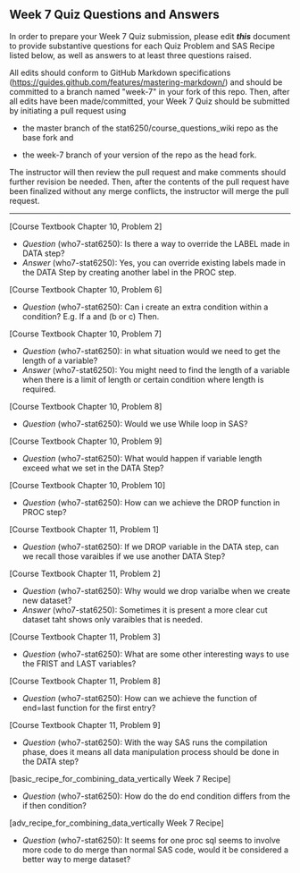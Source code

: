 ## Week 7 Quiz Questions and Answers

In order to prepare your Week 7 Quiz submission, please edit ***this*** document to provide substantive questions for each Quiz Problem and SAS Recipe listed below, as well as answers to at least three questions raised.

All edits should conform to GitHub Markdown specifications (https://guides.github.com/features/mastering-markdown/) and should be committed to a branch named "week-7" in your fork of this repo. Then, after all edits have been made/committed, your Week 7 Quiz should be submitted by initiating a pull request using

- the master branch of the stat6250/course_questions_wiki repo as the base fork and

- the week-7 branch of your version of the repo as the head fork.

The instructor will then review the pull request and make comments should further revision be needed. Then, after the contents of the pull request have been finalized without any merge conflicts, the instructor will merge the pull request.

********************************************************************************



[Course Textbook Chapter 10, Problem 2]
- *Question* (who7-stat6250): Is there a way to override the LABEL made in DATA step?
- *Answer* (who7-stat6250): Yes, you can override existing labels made in the DATA Step by creating another label in the PROC step.



[Course Textbook Chapter 10, Problem 6]
- *Question* (who7-stat6250): Can i create an extra condition within a condition? E.g. If a and (b or c) Then.



[Course Textbook Chapter 10, Problem 7]
- *Question* (who7-stat6250): in what situation would we need to get the length of a variable?
- *Answer* (who7-stat6250): You might need to find the length of a variable when there is a limit of length or certain condition where length is required.



[Course Textbook Chapter 10, Problem 8]
- *Question* (who7-stat6250): Would we use While loop in SAS?



[Course Textbook Chapter 10, Problem 9]
- *Question* (who7-stat6250): What would happen if variable length exceed what we set in the DATA Step?



[Course Textbook Chapter 10, Problem 10]
- *Question* (who7-stat6250): How can we achieve the DROP function in PROC step?



[Course Textbook Chapter 11, Problem 1]
- *Question* (who7-stat6250): If we DROP variable in the DATA step, can we recall those varaibles if we use another DATA Step?



[Course Textbook Chapter 11, Problem 2]
- *Question* (who7-stat6250): Why would we drop varialbe when we create new dataset?
- *Answer* (who7-stat6250): Sometimes it is present a more clear cut dataset taht shows only varaibles that is needed.



[Course Textbook Chapter 11, Problem 3]
- *Question* (who7-stat6250): What are some other interesting ways to use the FRIST and LAST variables?



[Course Textbook Chapter 11, Problem 8]
- *Question* (who7-stat6250): How can we achieve the function of end=last function for the first entry?



[Course Textbook Chapter 11, Problem 9]
- *Question* (who7-stat6250): With the way SAS runs the compilation phase, does it means all data manipulation process should be done in the DATA step?



[basic_recipe_for_combining_data_vertically Week 7 Recipe]
- *Question* (who7-stat6250): How do the do end condition differs from the if then condition?



[adv_recipe_for_combining_data_vertically Week 7 Recipe]
- *Question* (who7-stat6250): It seems for one proc sql seems to involve more code to do merge than normal SAS code, would it be considered a better way to merge dataset?


